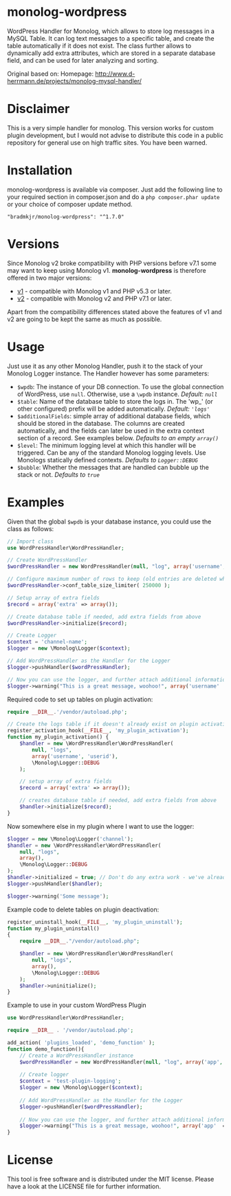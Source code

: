 monolog-wordpress
=============

WordPress Handler for Monolog, which allows to store log messages in a MySQL Table.
It can log text messages to a specific table, and create the table automatically if it does not exist.
The class further allows to dynamically add extra attributes, which are stored in a separate database field, and can be used for later analyzing and sorting.

Original based on:
Homepage: http://www.d-herrmann.de/projects/monolog-mysql-handler/

# Disclaimer
This is a very simple handler for monolog. This version works for custom plugin development, but I would not advise to distribute this code in a public repository for general use on high traffic sites. You have been warned.

# Installation
monolog-wordpress is available via composer. Just add the following line to your required section in composer.json and do a `php composer.phar update` or your choice of composer update method.

```
"bradmkjr/monolog-wordpress": "^1.7.0"
```

# Versions
Since Monolog v2 broke compatibility with PHP versions before v7.1 some may want to keep using Monolog v1. **monolog-wordpress** is therefore offered in two major versions:
* [v1](https://github.com/bradmkjr/monolog-wordpress/tree/v1) - compatible with Monolog v1 and PHP v5.3 or later.
* [v2](https://github.com/bradmkjr/monolog-wordpress/tree/master) - compatible with Monolog v2 and PHP v7.1 or later.

Apart from the compatibility differences stated above the features of v1 and v2 are going to be kept the same as much as possible.

# Usage
Just use it as any other Monolog Handler, push it to the stack of your Monolog Logger instance. The Handler however has some parameters:

- `$wpdb`: The instance of your DB connection. To use the global connection of WordPress, use `null`. Otherwise, use a `\wpdb` instance. _Default: `null`_
- `$table`:  Name of the database table to store the logs in. The 'wp_' (or other configured) prefix will be added automatically. _Default: `'logs'`_
- `$additionalFields`: simple array of additional database fields, which should be stored in the database. The columns are created automatically, and the fields can later be used in the extra context section of a record. See examples below. _Defaults to an empty `array()`_
- `$level`: The minimum logging level at which this handler will be triggered. Can be any of the standard Monolog logging levels. Use Monologs statically defined contexts. _Defaults to `Logger::DEBUG`_
- `$bubble`: Whether the messages that are handled can bubble up the stack or not. _Defaults to `true`_

# Examples
Given that the global `$wpdb` is your database instance, you could use the class as follows:

```php
// Import class
use WordPressHandler\WordPressHandler;

// Create WordPressHandler
$wordPressHandler = new WordPressHandler(null, "log", array('username', 'userid'), \Monolog\Logger::DEBUG);

// Configure maximum number of rows to keep (old entries are deleted when reached)
$wordPressHandler->conf_table_size_limiter( 250000 );

// Setup array of extra fields
$record = array('extra' => array());

// Create database table if needed, add extra fields from above
$wordPressHandler->initialize($record);

// Create Logger
$context = 'channel-name';
$logger = new \Monolog\Logger($context);

// Add WordPressHandler as the Handler for the Logger
$logger->pushHandler($wordPressHandler);

// Now you can use the logger, and further attach additional information
$logger->warning("This is a great message, woohoo!", array('username'  => 'John Doe', 'userid'  => 245));
```

Required code to set up tables on plugin activation:

```php
require __DIR__.'/vendor/autoload.php';

// Create the logs table if it doesn't already exist on plugin activation
register_activation_hook(__FILE__, 'my_plugin_activation');
function my_plugin_activation() {
    $handler = new \WordPressHandler\WordPressHandler(
        null, "logs",
        array('username', 'userid'),
        \Monolog\Logger::DEBUG
    );

    // setup array of extra fields
    $record = array('extra' => array());

    // creates database table if needed, add extra fields from above
    $handler->initialize($record);
}
```

Now somewhere else in my plugin where I want to use the logger:
```php
$logger = new \Monolog\Logger('channel');
$handler = new \WordPressHandler\WordPressHandler(
    null, "logs",
    array(),
    \Monolog\Logger::DEBUG
);
$handler->initialized = true; // Don't do any extra work - we've already done it.
$logger->pushHandler($handler);

$logger->warning('Some message');
```

Example code to delete tables on plugin deactivation:

```php
register_uninstall_hook(__FILE__, 'my_plugin_uninstall');
function my_plugin_uninstall()
{
    require __DIR__."/vendor/autoload.php";

    $handler = new \WordPressHandler\WordPressHandler(
        null, "logs",
        array(),
        \Monolog\Logger::DEBUG
    );
    $handler->uninitialize();
}
```


Example to use in your custom WordPress Plugin

```php
use WordPressHandler\WordPressHandler;

require __DIR__ . '/vendor/autoload.php';

add_action( 'plugins_loaded', 'demo_function' );
function demo_function(){
    // Create a WordPressHandler instance
    $wordPressHandler = new WordPressHandler(null, "log", array('app', 'version'), \Monolog\Logger::DEBUG);
    
    // Create logger
    $context = 'test-plugin-logging';
    $logger = new \Monolog\Logger($context);
    
    // Add WordPressHandler as the Handler for the Logger
    $logger->pushHandler($wordPressHandler);
    
    // Now you can use the logger, and further attach additional information
    $logger->warning("This is a great message, woohoo!", array('app'  => 'Test Plugin', 'version'  => '2.4.5'));
}
```

# License
This tool is free software and is distributed under the MIT license. Please have a look at the LICENSE file for further information.
